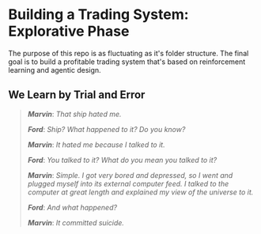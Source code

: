# Building a Trading System: Explorative Phase

The purpose of this repo is as fluctuating as it's folder structure. The final goal is to build a profitable trading system that's based on reinforcement learning and agentic design. 


## We Learn by Trial and Error

>
> **_Marvin_**: _That ship hated me._
>
> **_Ford_**: _Ship? What happened to it? Do you know?_
>
> **_Marvin_**: _It hated me because I talked to it._
>
> **_Ford_**: _You talked to it? What do you mean you talked to it?_
>
> **_Marvin_**: _Simple. I got very bored and depressed, so I went and plugged myself into its external computer feed. I talked to the computer at great length and explained my view of the universe to it._
>
> **_Ford_**: _And what happened?_
>
> **_Marvin_**: _It committed suicide._
>
